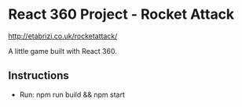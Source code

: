 # React 360 Project - Rocket Attack

http://etabrizi.co.uk/rocketattack/


A little game built with React 360. 


## Instructions

- Run:
npm run build && npm start

